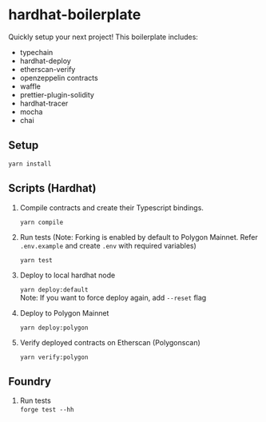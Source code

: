 # hardhat-boilerplate

Quickly setup your next project! This boilerplate includes:

- typechain
- hardhat-deploy
- etherscan-verify
- openzeppelin contracts
- waffle
- prettier-plugin-solidity
- hardhat-tracer
- mocha
- chai

## Setup

`yarn install`

## Scripts (Hardhat)

1. Compile contracts and create their Typescript bindings.

   `yarn compile`

2. Run tests (Note: Forking is enabled by default to Polygon Mainnet. Refer `.env.example` and create `.env` with required variables)

   `yarn test`

3. Deploy to local hardhat node

   `yarn deploy:default`  
   Note: If you want to force deploy again, add `--reset` flag

4. Deploy to Polygon Mainnet

   `yarn deploy:polygon`

5. Verify deployed contracts on Etherscan (Polygonscan)

   `yarn verify:polygon`

## Foundry

1. Run tests<br>
   `forge test --hh`
